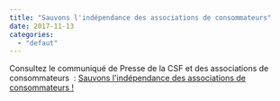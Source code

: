 ```yaml
---
title: "Sauvons l'indépendance des associations de consommateurs"
date: 2017-11-13
categories: 
  - "defaut"
---
```


Consultez le communiqué de Presse de la CSF et des associations de consommateurs  : [Sauvons l'indépendance des associations de consommateurs !](http://www3.slc.asso.fr/wp-content/uploads/2017/11/CP-commun-associations-de-consommateurs-PLF2018.pdf)
